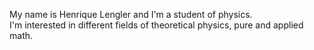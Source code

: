 My name is Henrique Lengler and I'm a student of physics.  
I'm interested in different fields of theoretical physics, pure and applied math.

